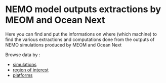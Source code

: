 # NEMO model outputs extractions by MEOM and Ocean Next

Here you can find and put the informations on where (which machine) to find the various extractions and computations done from the outputs of NEMO simulations produced by MEOM and Ocean Next

Browse data by :
  - [simulations](simulations/README.md)
  - [region of interest](regions/README.md)
  - [platforms](platforms/README.md)  
